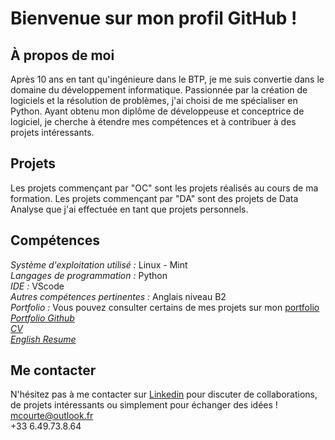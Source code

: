 # Bienvenue sur mon profil GitHub ! 
## À propos de moi
Après 10 ans en tant qu'ingénieure dans le BTP, je me suis convertie dans le domaine du développement informatique.
Passionnée par la création de logiciels et la résolution de problèmes, j'ai choisi de me spécialiser en Python.
Ayant obtenu mon diplôme de développeuse et conceptrice de logiciel, je cherche à étendre mes compétences et à contribuer à des projets intéressants.

## Projets

Les projets commençant par "OC" sont les projets réalisés au cours de ma formation.
Les projets commençant par "DA" sont des projets de Data Analyse que j'ai effectuée en tant que projets personnels.

## Compétences
*Système d'exploitation utilisé :* Linux - Mint  
*Langages de programmation :* Python  
*IDE :* VScode  
*Autres compétences pertinentes :* Anglais niveau B2  
*Portfolio :* Vous pouvez consulter certains de mes projets sur mon [portfolio](https://www.canva.com/design/DAF_kTwh-Mc/eRn1TVcKmXHio6mxEz3cqg/edit?utm_content=DAF_kTwh-Mc&utm_campaign=designshare&utm_medium=link2&utm_source=sharebutton)  
*[Portfolio Github](https://mcourte.github.io/)*  
*[CV](https://www.canva.com/design/DAF_lO8_Ju4/FdQ8M4F0vA1FuHqPBmaPGQ/view?utm_content=DAF_lO8_Ju4&utm_campaign=designshare&utm_medium=link&utm_source=editor)*  
*[English Resume](https://www.canva.com/design/DAGYvDasTrc/oWOZTj8jyFYpsI_u5bQvuQ/edit)*

## Me contacter
N'hésitez pas à me contacter sur [Linkedin](https://www.linkedin.com/in/magali-courté) pour discuter de collaborations, de projets intéressants ou simplement pour échanger des idées !
mcourte@outlook.fr  
+33 6.49.73.8.64
